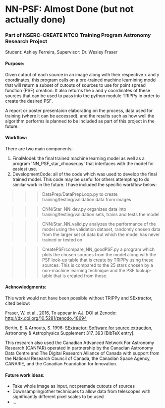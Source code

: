 # NN-PSF: Almost Done (but not actually done)
### Part of NSERC-CREATE NTCO Training Program Astronomy Research Project
Student: Ashley Ferreira, Supervisor: Dr. Wesley Fraser

#### Purpose:

Given cutout of each source in an image along with their respective x and y coordinates, this program calls on a pre-trained machine learnining model that will return a subset of cutouts of sources to use for point spread function (PSF) creation. It also returns the x and y coordinates of these sources that can be used to pass into the python module TRIPPy in order to create the desired PSF.

A report or poster presentaion elaborating on the process, data used for training (where it can be accessed), and the results such as how well the algorithm performs is planned to be included as part of this project in the future.

#### Workflow:

There are two main components: 
1. FinalModel: the final trained machine learning model as well as a program 'NN_PSF_star_chooser.py' that interfaces with the model for easiest use. 
2. DevelopmentCode: all of the code which was used to develop the final trained model. This code may be useful for others attempting to do similar work in the future. I have included the specific workflow below: 

>>> DataPrep/DataPrepLoop.py to create training/testing/validation data from images


>>> CNN/Star_NN_dev.py organizes data into training/testing/validation sets, trains and tests the model


>>> CNN/Star_NN_valid.py analyzes the performance of the model using the validation dataset, randomly chosen data from the larger set of data but which the model has never trained or tested on 


>>> CreatePSF/compare_NN_goodPSF.py a program which plots the chosen sources from the model along with the PSF look-up table that is create by TRIPPy using these sources. This is compared to the 25 stars chosen by a non-machine learning technique and the PSF lookup-table that is created from those. 

#### Acknowledgments:

This work would not have been possible without TRIPPy and SExtractor, cited below:

Fraser, W. et al., 2016, To appear in AJ. DOI at Zenodo: http://dx.doi.org/10.5281/zenodo.48694

Bertin, E. & Arnouts, S. 1996: [SExtractor: Software for source extraction](https://ui.adsabs.harvard.edu/abs/1996A%26AS..117..393B/abstract), Astronomy & Astrophysics Supplement 317, 393 [BibTeX entry].

This research also used the Canadian Advanced Network For Astronomy Research (CANFAR) operated in partnership by the  Canadian Astronomy Data Centre and The Digital Research Alliance of Canada with support from the National Research Council of Canada, the Canadian Space Agency, CANARIE, and the Canadian Foundation for Innovation.

#### Future work ideas:

- Take whole image as input, not premade cutouts of sources
- Downsampling/other techniques to allow data from telescopes with significantly different pixel scales to be used
- ...
